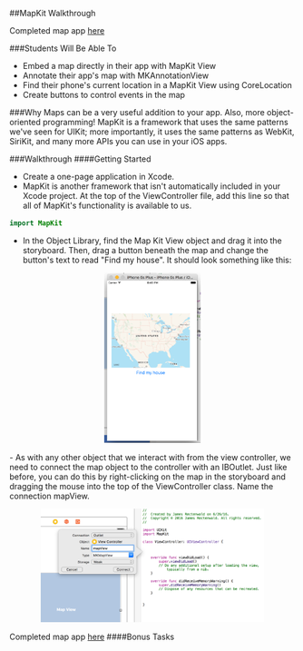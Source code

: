 ##MapKit Walkthrough

Completed map app [here]()

###Students Will Be Able To
- Embed a map directly in their app with MapKit View
- Annotate their app's map with MKAnnotationView
- Find their phone's current location in a MapKit View using CoreLocation
- Create buttons to control events in the map

###Why
Maps can be a very useful addition to your app. Also, more object-oriented programming! MapKit is a framework that uses the same patterns we've seen for UIKit; more importantly, it uses the same patterns as WebKit, SiriKit, and many more APIs you can use in your iOS apps.

###Walkthrough
####Getting Started
- Create a one-page application in Xcode.
- MapKit is another framework that isn't automatically included in your Xcode project. At the top of the ViewController file, add this line so that all of MapKit's functionality is available to us.
```Swift
import MapKit
```
- In the Object Library, find the Map Kit View object and drag it into the storyboard. Then, drag a button beneath the map and change the button's text to read "Find my house". It should look something like this:
<p align="center">
  <img src="images/initial-map-view.png" height="300px" hspace="20">
</p>
- As with any other object that we interact with from the view controller, we need to connect the map object to the controller with an IBOutlet. Just like before, you can do this by right-clicking on the map in the storyboard and dragging the mouse into the top of the ViewController class. Name the connection mapView.
<p align="center">
  <img src="images/mapView-connection.png" height="200px" hspace="20">
</p>

Completed map app [here]()
####Bonus Tasks





